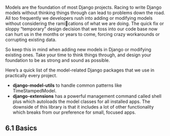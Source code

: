 Models are the foundation of most Django projects. Racing to write Django models without thinking things through can lead to problems down the road. All too frequently we developers rush into adding or modifying models without considering the rami􀅀cations of what we are doing. The quick fix or sloppy “temporary” design decision that we toss into our code base now can hurt us in the months or years to come, forcing crazy workarounds or corrupting existing data.

So keep this in mind when adding new models in Django or modifying existing ones. Take your time to think things through, and design your foundation to be as strong and sound as possible.

Here’s a quick list of the model-related Django packages that we use in practically every project. 

* __django-model-utils__ to handle common patterns like TimeStampedModel. 
* __django-extensions__ has a powerful management command called shell plus which autoloads the model classes for all installed apps. The downside of this library is that it includes a lot of other functionality which breaks from our preference for small, focused apps.

## 6.1 Basics

